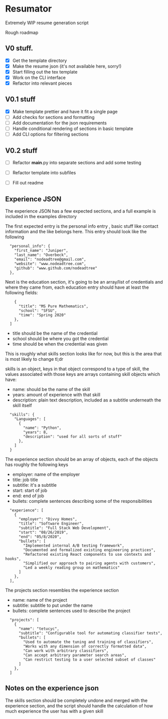 # Resumator
Extremely WIP resume generation script

Rough roadmap
## V0 stuff.
- [x] Get the template directory
- [x] Make the resume json (it's not available here, sorry!)
- [x] Start filling out the tex template
- [x] Work on the CLI interface
- [x] Refactor into relevant pieces

## V0.1 stuff
- [x] Make template prettier and have it fit a single page
- [ ] Add checks for sections and formatting
- [ ] Add documentation for the json requirements
- [ ] Handle conditional rendering of sections in basic template
- [ ] Add CLI options for filtering sections

## V0.2 stuff
- [ ] Refactor __main__.py into separate sections and add some testing
- [ ] Refactor template into subfiles
- [ ] Fill out readme


## Experience JSON

The experience JSON has a few expected sections, and a full example is included in the 
examples directory


The first expected entry is the personal info entry , basic stuff like contact
information and the like belongs here. This entry should look like the
following
```
  "personal_info": {
    "first_name": "Juniper",
    "last_name": "Overbeck",
    "email": "nodeadtree@gmail.com",
    "website": "www.nodeadtree.com",
    "github": "www.github.com/nodeadtree"
  },
```
Next is the education section, it's going to be an array/list of credentials
and where they came from, each education entry should have at least the
following fields:
```
    {
      "title": "MS Pure Mathematics",
      "school": "SFSU",
      "time": "Spring 2020"
    },
  ]
```
- title should be the name of the credential
- school should be where you got the credential
- time should be when the credential was given


This is roughly what skills section looks like for now, but this is the area
that is most likely to change tl;dr

skills is an object,
keys in that object correspond to a type of skill, the values associated with
those keys are arrays containing skill objects which have:
- name: should be the name of the skill
- years: amount of experience with that skill
- description: plain text description, included as a subtitle underneath the
  skill itself
```
  "skills": {
    "Languages": [
      {
        "name": "Python",
        "years": 8,
        "description": "used for all sorts of stuff"
      },
    ]
  }
```
The experience section should be an array of objects, each of the objects has
roughly the following keys
- employer: name of the employer
- title: job title
- subtitle: it's a subtitle
- start: start of job
- end: end of job
- bullets: complete sentences describing some of the responsibilities
```
  "experience": [
    {
      "employer": "Divvy Homes",
      "title": "Software Engineer",
      "subtitle": "Full Stack Web Development",
      "start": "08/26/2019",
      "end": "05/8/2020",
      "bullets": [
        "Implemented internal A/B testing framework",
        "Documented and formalized existing engineering practices",
        "Refactored existing React components to use contexts and hooks",
        "Simplified our approach to pairing agents with customers",
        "Led a weekly reading group on mathematics"
      ]
    },
  ],
```
The projects section resembles the experience section
- name: name of the project
- subtitle: subtitle to put under the name
- bullets: complete sentences used to describe the project
```
  "projects": [
    {
      "name": "tetucyc",
      "subtitle": "Configurable tool for automating classifier tests",
      "bullets": [
        "Used to automate the tuning and training of classifiers",
        "Works with any dimension of correctly formatted data",
        "Can work with arbitrary classifiers",
        "Can accept arbitrary parameter search areas",
        "Can restrict testing to a user selected subset of classes"
      ]
    },
  ]
```

## Notes on the experience json
The skills section should be completely undone and merged with the experience
section, and the script should handle the calculation of how much experience
the user has with a given skill
